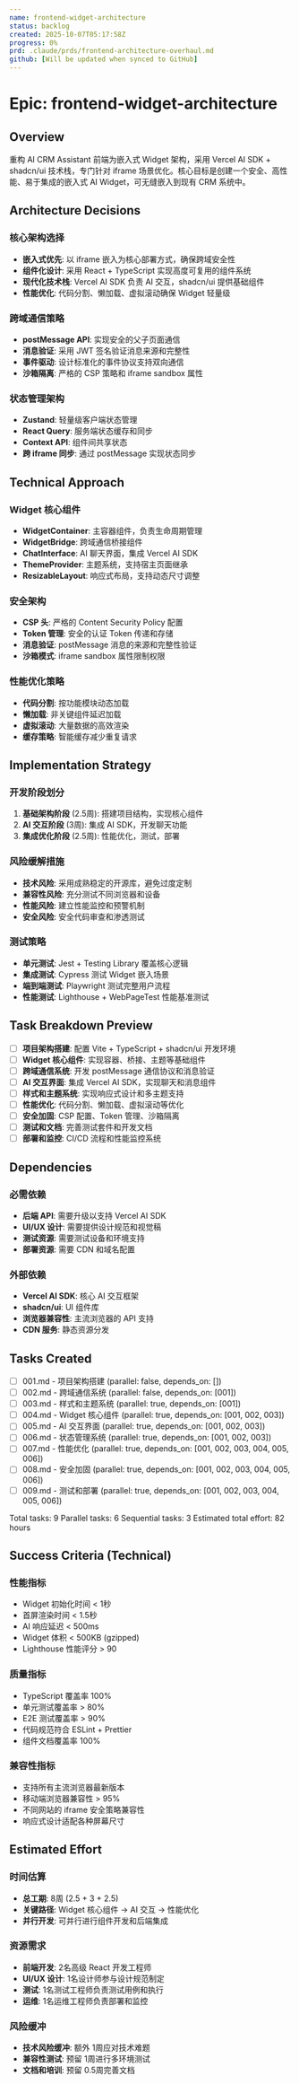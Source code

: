 ```yaml
---
name: frontend-widget-architecture
status: backlog
created: 2025-10-07T05:17:58Z
progress: 0%
prd: .claude/prds/frontend-architecture-overhaul.md
github: [Will be updated when synced to GitHub]
---
```


# Epic: frontend-widget-architecture

## Overview
重构 AI CRM Assistant 前端为嵌入式 Widget 架构，采用 Vercel AI SDK + shadcn/ui 技术栈，专门针对 iframe 场景优化。核心目标是创建一个安全、高性能、易于集成的嵌入式 AI Widget，可无缝嵌入到现有 CRM 系统中。

## Architecture Decisions

### 核心架构选择
- **嵌入式优先**: 以 iframe 嵌入为核心部署方式，确保跨域安全性
- **组件化设计**: 采用 React + TypeScript 实现高度可复用的组件系统
- **现代化技术栈**: Vercel AI SDK 负责 AI 交互，shadcn/ui 提供基础组件
- **性能优化**: 代码分割、懒加载、虚拟滚动确保 Widget 轻量级

### 跨域通信策略
- **postMessage API**: 实现安全的父子页面通信
- **消息验证**: 采用 JWT 签名验证消息来源和完整性
- **事件驱动**: 设计标准化的事件协议支持双向通信
- **沙箱隔离**: 严格的 CSP 策略和 iframe sandbox 属性

### 状态管理架构
- **Zustand**: 轻量级客户端状态管理
- **React Query**: 服务端状态缓存和同步
- **Context API**: 组件间共享状态
- **跨 iframe 同步**: 通过 postMessage 实现状态同步

## Technical Approach

### Widget 核心组件
- **WidgetContainer**: 主容器组件，负责生命周期管理
- **WidgetBridge**: 跨域通信桥接组件
- **ChatInterface**: AI 聊天界面，集成 Vercel AI SDK
- **ThemeProvider**: 主题系统，支持宿主页面继承
- **ResizableLayout**: 响应式布局，支持动态尺寸调整

### 安全架构
- **CSP 头**: 严格的 Content Security Policy 配置
- **Token 管理**: 安全的认证 Token 传递和存储
- **消息验证**: postMessage 消息的来源和完整性验证
- **沙箱模式**: iframe sandbox 属性限制权限

### 性能优化策略
- **代码分割**: 按功能模块动态加载
- **懒加载**: 非关键组件延迟加载
- **虚拟滚动**: 大量数据的高效渲染
- **缓存策略**: 智能缓存减少重复请求

## Implementation Strategy

### 开发阶段划分
1. **基础架构阶段** (2.5周): 搭建项目结构，实现核心组件
2. **AI 交互阶段** (3周): 集成 AI SDK，开发聊天功能
3. **集成优化阶段** (2.5周): 性能优化，测试，部署

### 风险缓解措施
- **技术风险**: 采用成熟稳定的开源库，避免过度定制
- **兼容性风险**: 充分测试不同浏览器和设备
- **性能风险**: 建立性能监控和预警机制
- **安全风险**: 安全代码审查和渗透测试

### 测试策略
- **单元测试**: Jest + Testing Library 覆盖核心逻辑
- **集成测试**: Cypress 测试 Widget 嵌入场景
- **端到端测试**: Playwright 测试完整用户流程
- **性能测试**: Lighthouse + WebPageTest 性能基准测试

## Task Breakdown Preview

- [ ] **项目架构搭建**: 配置 Vite + TypeScript + shadcn/ui 开发环境
- [ ] **Widget 核心组件**: 实现容器、桥接、主题等基础组件
- [ ] **跨域通信系统**: 开发 postMessage 通信协议和消息验证
- [ ] **AI 交互界面**: 集成 Vercel AI SDK，实现聊天和消息组件
- [ ] **样式和主题系统**: 实现响应式设计和多主题支持
- [ ] **性能优化**: 代码分割、懒加载、虚拟滚动等优化
- [ ] **安全加固**: CSP 配置、Token 管理、沙箱隔离
- [ ] **测试和文档**: 完善测试套件和开发文档
- [ ] **部署和监控**: CI/CD 流程和性能监控系统

## Dependencies

### 必需依赖
- **后端 API**: 需要升级以支持 Vercel AI SDK
- **UI/UX 设计**: 需要提供设计规范和视觉稿
- **测试资源**: 需要测试设备和环境支持
- **部署资源**: 需要 CDN 和域名配置

### 外部依赖
- **Vercel AI SDK**: 核心 AI 交互框架
- **shadcn/ui**: UI 组件库
- **浏览器兼容性**: 主流浏览器的 API 支持
- **CDN 服务**: 静态资源分发

## Tasks Created
- [ ] 001.md - 项目架构搭建 (parallel: false, depends_on: [])
- [ ] 002.md - 跨域通信系统 (parallel: false, depends_on: [001])
- [ ] 003.md - 样式和主题系统 (parallel: true, depends_on: [001])
- [ ] 004.md - Widget 核心组件 (parallel: true, depends_on: [001, 002, 003])
- [ ] 005.md - AI 交互界面 (parallel: true, depends_on: [001, 002, 003])
- [ ] 006.md - 状态管理系统 (parallel: true, depends_on: [001, 002, 003])
- [ ] 007.md - 性能优化 (parallel: true, depends_on: [001, 002, 003, 004, 005, 006])
- [ ] 008.md - 安全加固 (parallel: true, depends_on: [001, 002, 003, 004, 005, 006])
- [ ] 009.md - 测试和部署 (parallel: true, depends_on: [001, 002, 003, 004, 005, 006])

Total tasks: 9
Parallel tasks: 6
Sequential tasks: 3
Estimated total effort: 82 hours

## Success Criteria (Technical)

### 性能指标
- Widget 初始化时间 < 1秒
- 首屏渲染时间 < 1.5秒
- AI 响应延迟 < 500ms
- Widget 体积 < 500KB (gzipped)
- Lighthouse 性能评分 > 90

### 质量指标
- TypeScript 覆盖率 100%
- 单元测试覆盖率 > 80%
- E2E 测试覆盖率 > 90%
- 代码规范符合 ESLint + Prettier
- 组件文档覆盖率 100%

### 兼容性指标
- 支持所有主流浏览器最新版本
- 移动端浏览器兼容性 > 95%
- 不同网站的 iframe 安全策略兼容性
- 响应式设计适配各种屏幕尺寸

## Estimated Effort

### 时间估算
- **总工期**: 8周 (2.5 + 3 + 2.5)
- **关键路径**: Widget 核心组件 -> AI 交互 -> 性能优化
- **并行开发**: 可并行进行组件开发和后端集成

### 资源需求
- **前端开发**: 2名高级 React 开发工程师
- **UI/UX 设计**: 1名设计师参与设计规范制定
- **测试**: 1名测试工程师负责测试用例和执行
- **运维**: 1名运维工程师负责部署和监控

### 风险缓冲
- **技术风险缓冲**: 额外 1周应对技术难题
- **兼容性测试**: 预留 1周进行多环境测试
- **文档和培训**: 预留 0.5周完善文档